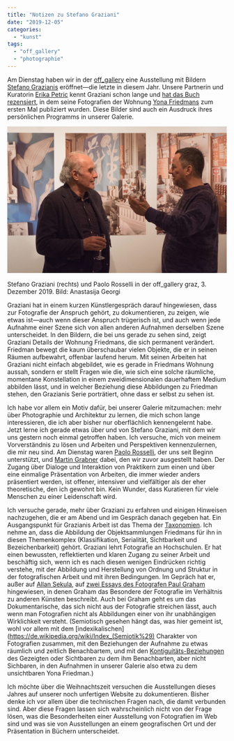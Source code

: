 ```yaml
---
title: "Notizen zu Stefano Graziani"
date: "2019-12-05"
categories: 
  - "kunst"
tags: 
  - "off_gallery"
  - "photographie"
---
```


Am Dienstag haben wir in der [off\_gallery](https://offgallery.at/) eine Ausstellung mit Bildern [Stefano Grazianis](https://www.stefanograziani.com/) eröffnet—die letzte in diesem Jahr. Unsere Partnerin und Kuratorin [Erika Petric](https://erikapetric.com/) kennt Graziani schon lange und [hat das Buch rezensiert](https://www.academia.edu/33156888/Book_Review_in_GAM13_of_Yona_Friedman._The_Dilution_of_Architecture_by_Yona_Friedman_Manuel_Orazi_ed._by_Nader_Seraj_Park_books_2015_), in dem seine Fotografien der Wohnung [Yona Friedmans](http://www.yonafriedman.nl/) zum ersten Mal publiziert wurden. Diese Bilder sind auch ein Ausdruck ihres persönlichen Programms in unserer Galerie.

![](images/stefano-graziani-paolo-rosselli-offgallery-1024x683.jpg)

Stefano Graziani (rechts) und Paolo Rosselli in der off\_gallery graz, 3. Dezember 2019. Bild: Anastasija Georgi

Graziani hat in einem kurzen Künstlergespräch darauf hingewiesen, dass zur Fotografie der Anspruch gehört, zu dokumentieren, zu zeigen, wie etwas ist—auch wenn dieser Anspruch trügerisch ist, und auch wenn jede Aufnahme einer Szene sich von allen anderen Aufnahmen derselben Szene unterscheidet. In den Bildern, die bei uns gerade zu sehen sind, zeigt Graziani Details der Wohnung Friedmans, die sich permanent verändert. Friedman bewegt die kaum überschaubar vielen Objekte, die er in seinen Räumen aufbewahrt, offenbar laufend herum. Mit seinen Arbeiten hat Graziani nicht einfach abgebildet, wie es gerade in Friedmans Wohnung aussah, sondern er stellt Fragen wie die, wie sich eine solche räumliche, momentane Konstellation in einem zweidimensionalen dauerhaftem Medium abbilden lässt, und in welcher Beziehung diese Abbildungen zu Friedman stehen, den Grazianis Serie porträtiert, ohne dass er selbst zu sehen ist.

Ich habe vor allem ein Motiv dafür, bei unserer Galerie mitzumachen: mehr über Photographie und Architektur zu lernen, die mich schon lange interessieren, die ich aber bisher nur oberflächlich kennengelernt habe. Jetzt lerne ich gerade etwas über und von Stefano Graziani, mit dem wir uns gestern noch einmal getroffen haben. Ich versuche, mich von meinem Vorverständnis zu lösen und Arbeiten und Perspektiven kennenzulernen, die mir neu sind. Am Dienstag waren [Paolo Rosselli](http://www.paolorosselli.com/), der uns seit Beginn unterstützt, und [Martin Grabner](http://www.martingrabner.com/main.php?typ=text&y=1) dabei, den wir zuvor ausgestellt haben. Der Zugang über Dialoge und Interaktion von Praktikern zum einen und über eine einmalige Präsentation von Arbeiten, die immer wieder anders präsentiert werden, ist offener, intensiver und vielfältiger als der eher theoretische, den ich gewohnt bin. Kein Wunder, dass Kuratieren für viele Menschen zu einer Leidenschaft wird.

Ich versuche gerade, mehr über Graziani zu erfahren und einigen Hinweisen nachzugehen, die er am Abend und im Gespräch danach gegeben hat. Ein Ausgangspunkt für Grazianis Arbeit ist das Thema der [Taxonomien](https://issuu.com/stefanograziani/docs/taxonomies_is). Ich nehme an, dass die Abbildung der Objektsammlungen Friedmans für ihn in diesen Themenkomplex (Klassifikation, Serialität, Sichtbarkeit und Bezeichenbarkeit) gehört. Graziani lehrt Fotografie an Hochschulen. Er hat einen bewussten, reflektierten und klaren Zugang zu seiner Arbeit und beschäftig sich, wenn ich es nach diesen wenigen Eindrücken richtig verstehe, mit der Abbildung und Herstellung von Ordnung und Struktur in der fotografischen Arbeit und mit ihren Bedingungen. Im Gepräch hat er, außer auf [Allan Sekula](https://de.wikipedia.org/wiki/Allan_Sekula), auf [zwei Essays des Fotografen Paul Graham](https://www.paulgrahamarchive.com/writings_by.html) hingewiesen, in denen Graham das Besondere der Fotografie im Verhältnis zu anderen Künsten beschreibt. Auch bei Graham geht es um das Dokumentarische, das sich nicht aus der Fotografie streichen lässt, auch wenn man Fotografien nicht als Abbildungen einer von ihr unabhängigen Wirklichkeit versteht. (Semiotisch gesehen hängt das, was hier gemeint ist, wohl vor allem mit dem [indexikalischen](https://de.wikipedia.org/wiki/Index_(Semiotik%29) Charakter von Fotografien zusammen, mit den Beziehungen der Aufnahme zu etwas räumlich und zeitlich Benachbartem, und mit den [Kontiguitäts-Beziehungen](http://www.columbia.edu/itc/visualarts/r4100/jacobson.html) des Gezeigten oder Sichtbaren zu dem ihm Benachbarten, aber nicht Sichbaren, in den Aufnahmen in unserer Galerie also etwa zu dem unsichtbaren Yona Friedman.)

Ich möchte über die Weihnachtszeit versuchen die Ausstellungen dieses Jahres auf unserer noch unfertigen Website zu dokumentieren. Bisher denke ich vor allem über die technischen Fragen nach, die damit verbunden sind. Aber diese Fragen lassen sich wahrscheinlich nicht von der Frage lösen, was die Besonderheiten einer Ausstellung von Fotografien im Web sind und was sie von Ausstellungen an einem geografischen Ort und der Präsentation in Büchern unterscheidet.
